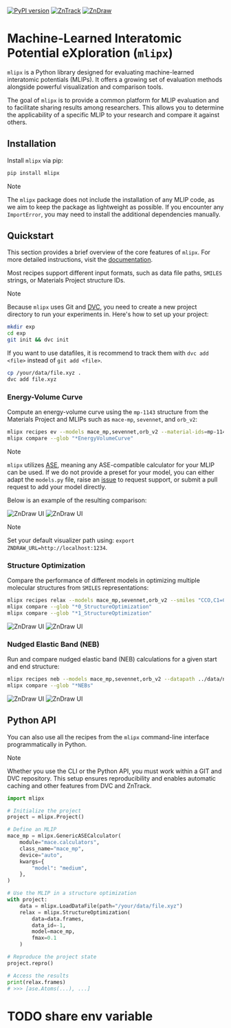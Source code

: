 [![PyPI version](https://badge.fury.io/py/mlipx.svg)](https://badge.fury.io/py/mlipx)
[![ZnTrack](https://img.shields.io/badge/Powered%20by-ZnTrack-%23007CB0)](https://zntrack.readthedocs.io/en/latest/)
[![ZnDraw](https://img.shields.io/badge/works_with-ZnDraw-orange)
](https://github.com/zincware/zndraw)

# Machine-Learned Interatomic Potential eXploration (`mlipx`)

`mlipx` is a Python library designed for evaluating machine-learned interatomic
potentials (MLIPs). It offers a growing set of evaluation methods alongside
powerful visualization and comparison tools.

The goal of `mlipx` is to provide a common platform for MLIP evaluation and to
facilitate sharing results among researchers. This allows you to determine the
applicability of a specific MLIP to your research and compare it against others.

## Installation

Install `mlipx` via pip:

```bash
pip install mlipx
```

> [!NOTE]
> The `mlipx` package does not include the installation of any MLIP code, as we aim to keep the package as lightweight as possible.
> If you encounter any `ImportError`, you may need to install the additional dependencies manually.

## Quickstart

This section provides a brief overview of the core features of `mlipx`. For more detailed instructions, visit the [documentation](https://mlipx.readthedocs.io).

Most recipes support different input formats, such as data file paths, `SMILES` strings, or Materials Project structure IDs.

> [!NOTE]
> Because `mlipx` uses Git and [DVC](https://dvc.org/doc), you need to create a new project directory to run your experiments in. Here's how to set up your project:
>
> ```bash
> mkdir exp
> cd exp
> git init && dvc init
> ```
> If you want to use datafiles, it is recommend to track them with `dvc add <file>` instead of `git add <file>`.
> ```bash
> cp /your/data/file.xyz .
> dvc add file.xyz
> ```

### Energy-Volume Curve

Compute an energy-volume curve using the `mp-1143` structure from the Materials Project and MLIPs such as `mace-mp`, `sevennet`, and `orb_v2`:

```bash
mlipx recipes ev --models mace_mp,sevennet,orb_v2 --material-ids=mp-1143 --repro
mlipx compare --glob "*EnergyVolumeCurve"
```

> [!NOTE]
> `mlipx` utilizes [ASE](https://wiki.fysik.dtu.dk/ase/index.html),
> meaning any ASE-compatible calculator for your MLIP can be used.
> If we do not provide a preset for your model, you can either adapt the `models.py` file, raise an [issue](https://github.com/basf/mlipx/issues/new) to request support, or submit a pull request to add your model directly.

Below is an example of the resulting comparison:

![ZnDraw UI](https://github.com/user-attachments/assets/2036e6d9-3342-4542-9ddb-bbc777d2b093#gh-dark-mode-only "ZnDraw UI")
![ZnDraw UI](https://github.com/user-attachments/assets/c2479d17-c443-4550-a641-c513ede3be02#gh-light-mode-only "ZnDraw UI")

> [!NOTE]
> Set your default visualizer path using: `export ZNDRAW_URL=http://localhost:1234`.

### Structure Optimization

Compare the performance of different models in optimizing multiple molecular structures from `SMILES` representations:

```bash
mlipx recipes relax --models mace_mp,sevennet,orb_v2 --smiles "CCO,C1=CC2=C(C=C1O)C(=CN2)CCN" --repro
mlipx compare --glob "*0_StructureOptimization"
mlipx compare --glob "*1_StructureOptimization"
```

![ZnDraw UI](https://github.com/user-attachments/assets/7e26a502-3c59-4498-9b98-af8e17a227ce#gh-dark-mode-only "ZnDraw UI")
![ZnDraw UI](https://github.com/user-attachments/assets/a68ac9f5-e3fe-438d-ad4e-88b60499b79e#gh-light-mode-only "ZnDraw UI")

### Nudged Elastic Band (NEB)

Run and compare nudged elastic band (NEB) calculations for a given start and end structure:

```bash
mlipx recipes neb --models mace_mp,sevennet,orb_v2 --datapath ../data/neb_end_p.xyz --repro
mlipx compare --glob "*NEBs"
```

![ZnDraw UI](https://github.com/user-attachments/assets/a2e80caf-dd86-4f14-9101-6d52610b9c34#gh-dark-mode-only "ZnDraw UI")
![ZnDraw UI](https://github.com/user-attachments/assets/0c1eb681-a32c-41c2-a15e-2348104239dc#gh-light-mode-only "ZnDraw UI")


## Python API

You can also use all the recipes from the `mlipx` command-line interface
programmatically in Python.

> [!NOTE]
> Whether you use the CLI or the Python API, you must work within a GIT
> and DVC repository. This setup ensures reproducibility and enables automatic
> caching and other features from DVC and ZnTrack.

```python
import mlipx

# Initialize the project
project = mlipx.Project()

# Define an MLIP
mace_mp = mlipx.GenericASECalculator(
    module="mace.calculators",
    class_name="mace_mp",
    device="auto",
    kwargs={
        "model": "medium",
    },
)

# Use the MLIP in a structure optimization
with project:
    data = mlipx.LoadDataFile(path="/your/data/file.xyz")
    relax = mlipx.StructureOptimization(
        data=data.frames,
        data_id=-1,
        model=mace_mp,
        fmax=0.1
    )

# Reproduce the project state
project.repro()

# Access the results
print(relax.frames)
# >>> [ase.Atoms(...), ...]
```


# TODO share env variable
